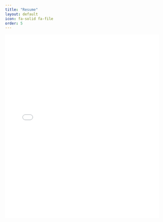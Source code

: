 ```yaml
---
title: "Resume"
layout: default
icon: fa-solid fa-file
order: 5
---
```


<iframe src="assets/Beatrice Marcu.pdf" width="100%" height="600px" style="border:none;"></iframe>
